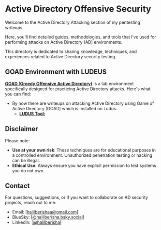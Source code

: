 # Active Directory Offensive Security

Welcome to the Active Directory Attacking section of my pentesting writeups. 

Here, you'll find detailed guides, methodologies, and tools that I've used for performing attacks on Active Directory (AD) environments. 

This directory is dedicated to sharing knowledge, techniques, and experiences related to Active Directory security testing. 
## GOAD Environment with LUDEUS

**[GOAD (Greedy Offensive Active Directory)](https://github.com/Orange-Cyberdefense/GOAD)** is a lab environment specifically designed for practicing Active Directory attacks. Here's what you can find:

- By now there are writeups on attacking Active Directory using Game of Active Directory (GOAD) which is installed on Ludus.
  - [**LUDUS Tool:**](https://docs.ludus.cloud/docs/intro/)

## Disclaimer

Please note:

- **Use at your own risk**: These techniques are for educational purposes in a controlled environment. Unauthorized penetration testing or hacking can be illegal.
- **Ethical Use**: Always ensure you have explicit permission to test systems you do not own.

## Contact

For questions, suggestions, or if you want to collaborate on AD security projects, reach out to me:

- Email: [halilberishaa@gmail.com]
- BlueSky: [[@halilberisha.bsky.social](https://bsky.app/profile/halilberisha.bsky.social)]
- LinkedIn: [[@halilberisha](https://www.linkedin.com/in/halilberisha)]